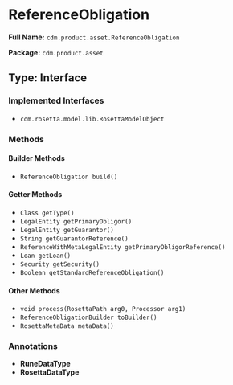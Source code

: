 # ReferenceObligation

**Full Name:** `cdm.product.asset.ReferenceObligation`

**Package:** `cdm.product.asset`

## Type: Interface

### Implemented Interfaces

- `com.rosetta.model.lib.RosettaModelObject`

### Methods

#### Builder Methods

- `ReferenceObligation build()`

#### Getter Methods

- `Class getType()`
- `LegalEntity getPrimaryObligor()`
- `LegalEntity getGuarantor()`
- `String getGuarantorReference()`
- `ReferenceWithMetaLegalEntity getPrimaryObligorReference()`
- `Loan getLoan()`
- `Security getSecurity()`
- `Boolean getStandardReferenceObligation()`

#### Other Methods

- `void process(RosettaPath arg0, Processor arg1)`
- `ReferenceObligationBuilder toBuilder()`
- `RosettaMetaData metaData()`

### Annotations

- **RuneDataType**
- **RosettaDataType**

